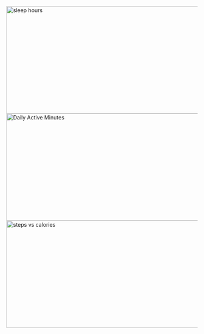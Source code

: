 <img width="612" height="283" alt="sleep hours" src="https://github.com/user-attachments/assets/98037bf9-5def-46ee-bc59-893220a6cabc" />
<img width="612" height="283" alt="Daily Active Minutes" src="https://github.com/user-attachments/assets/761e9636-0cb9-4845-a6ca-72b0a39f06a0" />
<img width="612" height="283" alt="steps vs  calories" src="https://github.com/user-attachments/assets/d54f50cf-bee2-48cd-8476-e8eb8c1887e6" />
